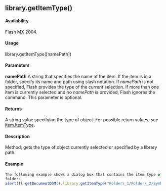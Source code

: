 ## library.getItemType()

#### Availability

Flash MX 2004.

#### Usage

library.getItemType(\[namePath\])

#### Parameters

**namePath** A string that specifies the name of the item. If the item is in a folder, specify its name and path using slash notation. If *namePath* is not specified, Flash provides the type of the current selection. If more than one item is currently selected and no *namePath* is provided, Flash ignores the command. This parameter is optional.

#### Returns

A string value specifying the type of object. For possible return values, see [item.itemType](../Item_object/item4.md).

#### Description

Method; gets the type of object currently selected or specified by a library path.

#### Example

```javascript
The following example shows a dialog box that contains the item type of Symbol\_1 located in the Folder\_1/Folder\_2
folder:
alert(fl.getDocumentDOM().library.getItemType("Folder\_1/Folder\_2/Symbol\_1"));

```